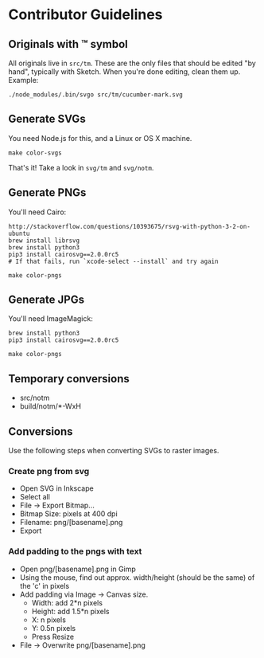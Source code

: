 # Contributor Guidelines

## Originals with ™ symbol

All originals live in `src/tm`. These are the only files that should be edited
"by hand", typically with Sketch. When you're done editing, clean them up. Example:

    ./node_modules/.bin/svgo src/tm/cucumber-mark.svg

## Generate SVGs

You need Node.js for this, and a Linux or OS X machine.

    make color-svgs

That's it! Take a look in `svg/tm` and `svg/notm`.

## Generate PNGs

You'll need Cairo:

    http://stackoverflow.com/questions/10393675/rsvg-with-python-3-2-on-ubuntu
    brew install librsvg
    brew install python3
    pip3 install cairosvg==2.0.0rc5
    # If that fails, run `xcode-select --install` and try again

    make color-pngs

## Generate JPGs

You'll need ImageMagick:

    brew install python3
    pip3 install cairosvg==2.0.0rc5

    make color-pngs

## Temporary conversions

* src/notm
* build/notm/*-WxH

## Conversions

Use the following steps when converting SVGs to raster images.

### Create png from svg

* Open SVG in Inkscape
* Select all
* File -> Export Bitmap...
* Bitmap Size: pixels at 400 dpi
* Filename: png/[basename].png
* Export

### Add padding to the pngs with text

* Open png/[basename].png in Gimp
* Using the mouse, find out approx. width/height (should be the same) of the 'c' in pixels
* Add padding via Image -> Canvas size.
  * Width: add 2*n pixels
  * Height: add 1.5*n pixels
  * X: n pixels
  * Y: 0.5n pixels
  * Press Resize
* File -> Overwrite png/[basename].png
